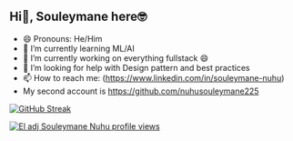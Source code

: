 ## Hi👋, Souleymane here🤓  
- 😄 Pronouns: He/Him
- 🌱 I’m currently learning ML/AI
- 🔭 I’m currently working on everything fullstack 😄
- 🤔 I’m looking for help with Design pattern and best practices
- 📫 How to reach me: (https://www.linkedin.com/in/souleymane-nuhu)
- My second account is https://github.com/nuhusouleymane225

  
[![GitHub Streak](https://streak-stats.demolab.com/?user=elsouleymane)](https://git.io/streak-stats)

[![El adj Souleymane Nuhu profile views](https://u8views.com/api/v1/github/profiles/111816039/views/day-week-month-total-count.svg)](https://u8views.com/github/elsouleymane)
<!--
**elsouleymane/elsouleymane** is a ✨ _special_ ✨ repository because its `README.md` (this file) appears on your GitHub profile.

Here are some ideas to get you started:

- 🔭 I’m currently working on ...
- 🌱 I’m currently learning ...
- 👯 I’m looking to collaborate on ...
- 🤔 I’m looking for help with ...
- 💬 Ask me about ...
- 📫 How to reach me: ...
- 😄 Pronouns: ...
- ⚡ Fun fact: ...
-->
